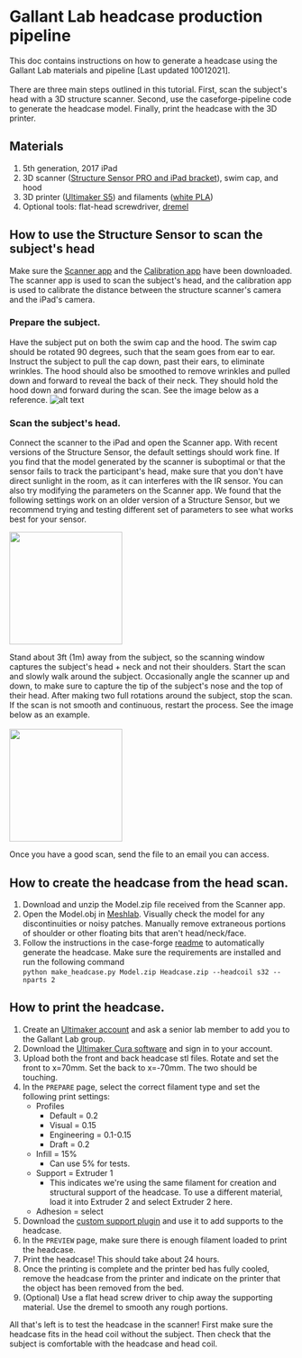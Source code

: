 # Gallant Lab headcase production pipeline
This doc contains instructions on how to generate a headcase using the Gallant Lab materials and pipeline [Last updated 10012021].<br><br>There are three main steps outlined in this tutorial. First, scan the subject's head with a 3D structure scanner. Second, use the caseforge-pipeline code to generate the headcase model. Finally, print the headcase with the 3D printer.

## Materials
1. 5th generation, 2017 iPad
2. 3D scanner ([Structure Sensor PRO and iPad bracket](https://store.structure.io/buy/structure-sensor-pro#bundle-selector)), swim cap, and hood
3. 3D printer ([Ultimaker S5](https://ultimaker.com/3d-printers/ultimaker-s5)) and filaments ([white PLA](https://www.dynamism.com/material/filament/ultimaker-nfc-pla-white.html))
4. Optional tools: flat-head screwdriver, [dremel](https://www.amazon.com/Dremel-Cordless-Variable-Multi-Purpose-Accessory/dp/B07R9PNRBD/ref=sr_1_1?dchild=1&keywords=dremel&qid=1625796956&sr=8-1&srs=5538998011)

## How to use the Structure Sensor to scan the subject's head
Make sure the [Scanner app](https://apps.apple.com/us/app/scanner-structure-sdk/id891169722) and the [Calibration app](https://apps.apple.com/us/app/structure-sensor-calibrator/id914275485) have been downloaded. The scanner app is used to scan the subject's head, and the calibration app is used to calibrate the distance between the structure scanner's camera and the iPad's camera. 

### Prepare the subject.
Have the subject put on both the swim cap and the hood. The swim cap should be rotated 90 degrees, such that the seam goes from ear to ear. Instruct the subject to pull the cap down, past their ears, to eliminate wrinkles. The hood should also be smoothed to remove wrinkles and pulled down and forward to reveal the back of their neck. They should hold the hood down and forward during the scan. See the image below as a reference.
![alt text](https://github.com/gallantlab/caseforge-pipeline/blob/master/docs/explanatory_ims/pipeline_preparethesubject.png)

### Scan the subject's head.
Connect the scanner to the iPad and open the Scanner app. With recent versions of the Structure Sensor, the default settings should work fine. If you find that the model generated by the scanner is suboptimal or that the sensor fails to track the participant's head, make sure that you don't have direct sunlight in the room, as it can interferes with the IR sensor. You can also try modifying the parameters on the Scanner app. We found that the following settings work on an older version of a Structure Sensor, but we recommend trying and testing different set of parameters to see what works best for your sensor.

<img src="https://github.com/gallantlab/caseforge-pipeline/blob/master/docs/explanatory_ims/pipeline_scansettings.png" width="200"/>

Stand about 3ft (1m) away from the subject, so the scanning window captures the subject's head + neck and not their shoulders. Start the scan and slowly walk around the subject. Occasionally angle the scanner up and down, to make sure to capture the tip of the subject's nose and the top of their head. After making two full rotations around the subject, stop the scan. If the scan is not smooth and continuous, restart the process. See the image below as an example.<br><br>
<img src="https://github.com/gallantlab/caseforge-pipeline/blob/master/docs/explanatory_ims/pipeline_exampleheadscan.png" width="200"/>

Once you have a good scan, send the file to an email you can access.

## How to create the headcase from the head scan.
1. Download and unzip the Model.zip file received from the Scanner app.
2. Open the Model.obj in [Meshlab](https://www.meshlab.net/). Visually check the model for any discontinuities or noisy patches. Manually remove extraneous portions of shoulder or other floating bits that aren't head/neck/face. 
3. Follow the instructions in the case-forge [readme](https://github.com/gallantlab/caseforge-pipeline) to automatically generate the headcase. Make sure the requirements are installed and run the following command<br>
`python make_headcase.py Model.zip Headcase.zip --headcoil s32 --nparts 2`

## How to print the headcase.
1. Create an [Ultimaker account](https://ultimaker.com/software/ultimaker-cura) and ask a senior lab member to add you to the Gallant Lab group. 
2. Download the [Ultimaker Cura software](https://ultimaker.com/software/ultimaker-cura) and sign in to your account.
3. Upload both the front and back headcase stl files. Rotate and set the front to x=70mm. Set the back to x=-70mm. The two should be touching.
4. In the `PREPARE` page, select the correct filament type and set the following print settings:
    - Profiles
      - Default = 0.2
      - Visual = 0.15
      - Engineering = 0.1-0.15
      - Draft = 0.2
    - Infill = 15%
      - Can use 5% for tests.
    - Support = Extruder 1
      - This indicates we're using the same filament for creation and structural support of the headcase. To use a different material, load it into Extruder 2 and select Extruder 2 here.
    - Adhesion = select
6. Download the [custom support plugin](https://marketplace.ultimaker.com/app/cura/plugins/lokster/CustomSupports) and use it to add supports to the headcase.
7. In the `PREVIEW` page, make sure there is enough filament loaded to print the headcase.
8. Print the headcase! This should take about 24 hours.
9. Once the printing is complete and the printer bed has fully cooled, remove the headcase from the printer and indicate on the printer that the object has been removed from the bed.
10. (Optional) Use a flat head screw driver to chip away the supporting material. Use the dremel to smooth any rough portions.

All that's left is to test the headcase in the scanner! First make sure the headcase fits in the head coil without the subject. Then check that the subject is comfortable with the headcase and head coil. 
